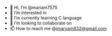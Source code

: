 - 👋 Hi, I’m @mariam7575
- 👀 I’m interested in 
- 🌱 I’m currently learning C language
- 💞️ I’m looking to collaborate on 
- 📫 How to reach me @imaryam832@gmail.com

<!---
mariam7575/mariam7575 is a ✨ special ✨ repository because its `README.md` (this file) appears on your GitHub profile.
You can click the Preview link to take a look at your changes.
--->
